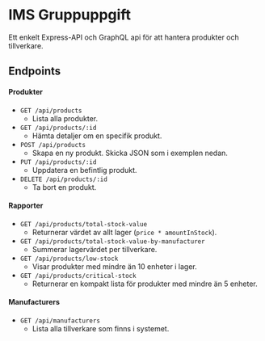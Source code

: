 # IMS Gruppuppgift

Ett enkelt Express-API och GraphQL api för att hantera produkter och tillverkare.

## Endpoints

#### Produkter
- `GET /api/products`
  - Lista alla produkter.
- `GET /api/products/:id`
  - Hämta detaljer om en specifik produkt.
- `POST /api/products`
  - Skapa en ny produkt. Skicka JSON som i exemplen nedan.
- `PUT /api/products/:id`
  - Uppdatera en befintlig produkt.
- `DELETE /api/products/:id`
  - Ta bort en produkt.

#### Rapporter
- `GET /api/products/total-stock-value`
  - Returnerar värdet av allt lager (`price * amountInStock`).
- `GET /api/products/total-stock-value-by-manufacturer`
  - Summerar lagervärdet per tillverkare.
- `GET /api/products/low-stock`
  - Visar produkter med mindre än 10 enheter i lager.
- `GET /api/products/critical-stock`
  - Returnerar en kompakt lista för produkter med mindre än 5 enheter.

#### Manufacturers
- `GET /api/manufacturers`
  - Lista alla tillverkare som finns i systemet.
